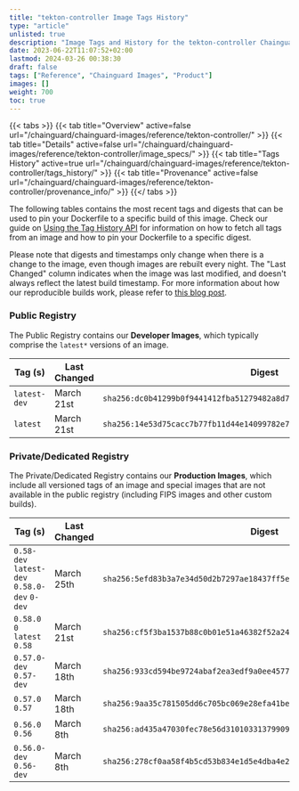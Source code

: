 ```yaml
---
title: "tekton-controller Image Tags History"
type: "article"
unlisted: true
description: "Image Tags and History for the tekton-controller Chainguard Image"
date: 2023-06-22T11:07:52+02:00
lastmod: 2024-03-26 00:38:30
draft: false
tags: ["Reference", "Chainguard Images", "Product"]
images: []
weight: 700
toc: true
---
```


{{< tabs >}}
{{< tab title="Overview" active=false url="/chainguard/chainguard-images/reference/tekton-controller/" >}}
{{< tab title="Details" active=false url="/chainguard/chainguard-images/reference/tekton-controller/image_specs/" >}}
{{< tab title="Tags History" active=true url="/chainguard/chainguard-images/reference/tekton-controller/tags_history/" >}}
{{< tab title="Provenance" active=false url="/chainguard/chainguard-images/reference/tekton-controller/provenance_info/" >}}
{{</ tabs >}}

The following tables contains the most recent tags and digests that can be used to pin your Dockerfile to a specific build of this image. Check our guide on [Using the Tag History API](/chainguard/chainguard-images/using-the-tag-history-api/) for information on how to fetch all tags from an image and how to pin your Dockerfile to a specific digest.

Please note that digests and timestamps only change when there is a change to the image, even though images are rebuilt every night. The "Last Changed" column indicates when the image was last modified, and doesn't always reflect the latest build timestamp. For more information about how our reproducible builds work, please refer to [this blog post](https://www.chainguard.dev/unchained/reproducing-chainguards-reproducible-image-builds).

### Public Registry
The Public Registry contains our **Developer Images**, which typically comprise the `latest*` versions of an image.

| Tag (s)       | Last Changed | Digest                                                                    |
|---------------|--------------|---------------------------------------------------------------------------|
|  `latest-dev` | March 21st   | `sha256:dc0b41299b0f9441412fba51279482a8d7ad1c1159d27468fe91a55afab612cf` |
|  `latest`     | March 21st   | `sha256:14e53d75cacc7b77fb11d44e14099782e7a917f575fe370ad8f661afc2ce5797` |


### Private/Dedicated Registry
The Private/Dedicated Registry contains our **Production Images**, which include all versioned tags of an image and special images that are not available in the public registry (including FIPS images and other custom builds).

| Tag (s)                                       | Last Changed | Digest                                                                    |
|-----------------------------------------------|--------------|---------------------------------------------------------------------------|
|  `0.58-dev` `latest-dev` `0.58.0-dev` `0-dev` | March 25th   | `sha256:5efd83b3a7e34d50d2b7297ae18437ff5e94adb9bc0d3f20a9674c349705269f` |
|  `0.58.0` `0` `latest` `0.58`                 | March 21st   | `sha256:cf5f3ba1537b88c0b01e51a46382f52a243cafd3d9430f5ad798ad05afba9130` |
|  `0.57.0-dev` `0.57-dev`                      | March 18th   | `sha256:933cd594be9724abaf2ea3edf9a0ee457788ae97546362c47abe5c8e57f4b0ea` |
|  `0.57.0` `0.57`                              | March 18th   | `sha256:9aa35c781505dd6c705bc069e28efa41bed24fa1feec2d01abc166d96f671f2e` |
|  `0.56.0` `0.56`                              | March 8th    | `sha256:ad435a47030fec78e56d3101033137990902b03e286326936c00171b2df0f392` |
|  `0.56.0-dev` `0.56-dev`                      | March 8th    | `sha256:278cf0aa58f4b5cd53b834e1d5e4dba4e20b2317f4860b79ab0bc7c2c29ac131` |

